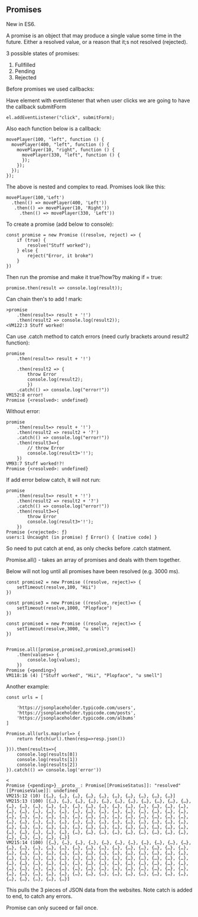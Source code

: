 ## Promises ##

New in ES6. 

A promise is an object that may produce a single value some time in the future. 
Either a resolved value, or a reason that it;s not resolved (rejected). 

3 possible states of promises: 

1. Fullfilled
2. Pending
3. Rejected

Before promises we used callbacks: 

Have element with eventlistener that when user clicks we are going to have the callback submitForm
```
el.addEventListener("click", submitForm);
```
Also each function below is a callback: 
```
movePlayer(100, "left", function () {
  movePlayer(400, "left", function () {
    movePlayer(10, "right", function () {
      movePlayer(330, "left", function () {
      });
    });
  });
});

```
The above is nested and complex to read. Promises look like this:

```
movePlayer(100,'Left')
  .then(() => movePlayer(400, 'Left'))
   .then(() => movePlayer(10, 'Right'))
     .then(() => movePlayer(330, 'Left'))
```
To create a promise (add below to console): 
```
const promise = new Promise ((resolve, reject) => {
	if (true) {
		resolve("Stuff worked");
	} else {
		reject("Error, it broke")
	}
})
```
Then run the promise and make it true?how?by making if = true:

```
promise.then(result => console.log(result));
```

Can chain then's to add ! mark: 

```
>promise
	.then(result=> result + '!')
	.then(result2 => console.log(result2));
<VM122:3 Stuff worked!
```

Can use .catch method to catch errors (need curly brackets around result2 function): 
```
promise
	.then(result=> result + '!')

	.then(result2 => {
		throw Error
		console.log(result2);
		})
	.catch(() => console.log("error!"))
VM152:8 error!
Promise {<resolved>: undefined}
```

Without error: 

```
promise
	.then(result=> result + '!')
	.then(result2 => result2 + '?')
	.catch(() => console.log("error!"))
	.then(result3=>{
		// throw Error
		console.log(result3+'!');
	})
VM93:7 Stuff worked!?!
Promise {<resolved>: undefined}
```
If add error below catch, it will not run: 

```
promise
	.then(result=> result + '!')
	.then(result2 => result2 + '?')
	.catch(() => console.log("error!"))
	.then(result3=>{
		throw Error
		console.log(result3+'!');
	})
Promise {<rejected>: ƒ}
users:1 Uncaught (in promise) ƒ Error() { [native code] }
```

So need to put catch at end, as only checks before .catch statment. 

Promise.all() - takes an array of promises and deals with them together. 

Below will not log until all promises have been resolved (e.g. 3000 ms).

```
const promise2 = new Promise ((resolve, reject)=> {
	setTimeout(resolve,100, "Hii")
})

const promise3 = new Promise ((resolve, reject)=> {
	setTimeout(resolve,1000, "Plopface")
})

const promise4 = new Promise ((resolve, reject)=> {
	setTimeout(resolve,3000, "u smell")
})


Promise.all([promise,promise2,promise3,promise4])
	.then(values=> {
		console.log(values);
	})
Promise {<pending>}
VM118:16 (4) ["Stuff worked", "Hii", "Plopface", "u smell"]

```

Another example: 

```
const urls = [

	'https://jsonplaceholder.typicode.com/users',
	'https://jsonplaceholder.typicode.com/posts',
	'https://jsonplaceholder.typicode.com/albums'
]

Promise.all(urls.map(url=> {
	return fetch(url).then(resp=>resp.json())

})).then(results=>{
	console.log(results[0])
	console.log(results[1])
	console.log(results[2])
}).catch(() => console.log('error'))

<
Promise {<pending>}__proto__: Promise[[PromiseStatus]]: "resolved"[[PromiseValue]]: undefined
VM215:12 (10) [{…}, {…}, {…}, {…}, {…}, {…}, {…}, {…}, {…}, {…}]
VM215:13 (100) [{…}, {…}, {…}, {…}, {…}, {…}, {…}, {…}, {…}, {…}, {…}, {…}, {…}, {…}, {…}, {…}, {…}, {…}, {…}, {…}, {…}, {…}, {…}, {…}, {…}, {…}, {…}, {…}, {…}, {…}, {…}, {…}, {…}, {…}, {…}, {…}, {…}, {…}, {…}, {…}, {…}, {…}, {…}, {…}, {…}, {…}, {…}, {…}, {…}, {…}, {…}, {…}, {…}, {…}, {…}, {…}, {…}, {…}, {…}, {…}, {…}, {…}, {…}, {…}, {…}, {…}, {…}, {…}, {…}, {…}, {…}, {…}, {…}, {…}, {…}, {…}, {…}, {…}, {…}, {…}, {…}, {…}, {…}, {…}, {…}, {…}, {…}, {…}, {…}, {…}, {…}, {…}, {…}, {…}, {…}, {…}, {…}, {…}, {…}, {…}]
VM215:14 (100) [{…}, {…}, {…}, {…}, {…}, {…}, {…}, {…}, {…}, {…}, {…}, {…}, {…}, {…}, {…}, {…}, {…}, {…}, {…}, {…}, {…}, {…}, {…}, {…}, {…}, {…}, {…}, {…}, {…}, {…}, {…}, {…}, {…}, {…}, {…}, {…}, {…}, {…}, {…}, {…}, {…}, {…}, {…}, {…}, {…}, {…}, {…}, {…}, {…}, {…}, {…}, {…}, {…}, {…}, {…}, {…}, {…}, {…}, {…}, {…}, {…}, {…}, {…}, {…}, {…}, {…}, {…}, {…}, {…}, {…}, {…}, {…}, {…}, {…}, {…}, {…}, {…}, {…}, {…}, {…}, {…}, {…}, {…}, {…}, {…}, {…}, {…}, {…}, {…}, {…}, {…}, {…}, {…}, {…}, {…}, {…}, {…}, {…}, {…}, {…}]

```
This pulls the 3 pieces of JSON data from the websites. Note catch is added to end, to catch any errors.

Promise can only suceed or fail once. 
